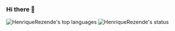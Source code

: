 ### Hi there 👋

![HenriqueRezende's top languages](https://github-readme-stats.vercel.app/api/top-langs/?username=HenriqueRezende&layout=compact&show_icons=true)
![HenriqueRezende's status](https://github-readme-stats.vercel.app/api?username=HenriqueRezende&show_icons=true)
